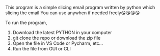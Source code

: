 This program is a simple slicing email program written by python which slicing the email 
You can use anywhen if needed freely😘😘😘😘

To run the program,

 1. Download the latest PYTHON in your computer
 2. git clone the repo or download the zip file
 3. Open the file in VS Code or Pycharm, etc...
 4. Run the file from GUI or CLI
